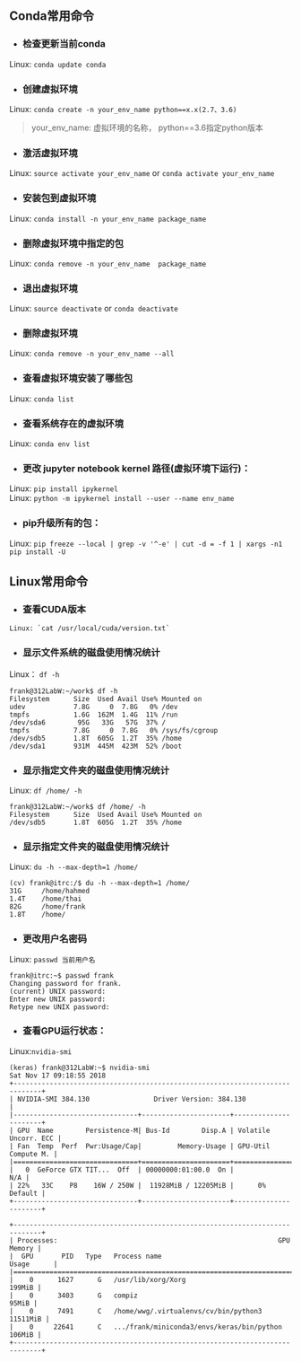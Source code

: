 ## Conda常用命令

- ### 检查更新当前conda
Linux: `conda update conda`

- ### 创建虚拟环境
Linux: `conda create -n your_env_name python==x.x(2.7、3.6)`
> your_env_name: 虚拟环境的名称， python==3.6指定python版本

- ### 激活虚拟环境
Linux: `source activate your_env_name` or `conda activate your_env_name`

- ### 安装包到虚拟环境
Linux: `conda install -n your_env_name package_name`

- ### 删除虚拟环境中指定的包
Linux: `conda remove -n your_env_name  package_name`

- ### 退出虚拟环境
Linux: `source deactivate` or `conda deactivate`

- ### 删除虚拟环境
Linux: `conda remove -n your_env_name --all`

- ### 查看虚拟环境安装了哪些包
Linux: `conda list`

- ### 查看系统存在的虚拟环境
Linux: `conda env list`

- ### 更改 jupyter notebook kernel 路径(虚拟环境下运行)：
Linux: `pip install ipykernel`  
Linux: `python -m ipykernel install --user --name env_name`

- ### pip升级所有的包：
Linux: `pip freeze --local | grep -v '^-e' | cut -d = -f 1 | xargs -n1 pip install -U`


## Linux常用命令

- ### 查看CUDA版本
```Linux
Linux: `cat /usr/local/cuda/version.txt`  
```

- ### 显示文件系统的磁盘使用情况统计
Linux： `df -h`
```Linux
frank@312LabW:~/work$ df -h  
Filesystem      Size  Used Avail Use% Mounted on  
udev            7.8G     0  7.8G   0% /dev  
tmpfs           1.6G  162M  1.4G  11% /run  
/dev/sda6        95G   33G   57G  37% /  
tmpfs           7.8G     0  7.8G   0% /sys/fs/cgroup    
/dev/sdb5       1.8T  605G  1.2T  35% /home  
/dev/sda1       931M  445M  423M  52% /boot  
```

- ### 显示指定文件夹的磁盘使用情况统计
Linux: `df /home/ -h`
```Linux
frank@312LabW:~/work$ df /home/ -h  
Filesystem      Size  Used Avail Use% Mounted on  
/dev/sdb5       1.8T  605G  1.2T  35% /home  
```

- ### 显示指定文件夹的磁盘使用情况统计
Linux: `du -h --max-depth=1 /home/` 
```linux
(cv) frank@itrc:/$ du -h --max-depth=1 /home/
31G     /home/hahmed
1.4T    /home/thai
82G     /home/frank
1.8T    /home/
```

- ### 更改用户名密码
Linux: `passwd 当前用户名`
```Linux
frank@itrc:~$ passwd frank  
Changing password for frank.  
(current) UNIX password:  
Enter new UNIX password:  
Retype new UNIX password:
```

- ### 查看GPU运行状态：
Linux:`nvidia-smi`

```Linux
(keras) frank@312LabW:~$ nvidia-smi
Sat Nov 17 09:18:55 2018
+-----------------------------------------------------------------------------+
| NVIDIA-SMI 384.130                Driver Version: 384.130                   |
|-------------------------------+----------------------+----------------------+
| GPU  Name        Persistence-M| Bus-Id        Disp.A | Volatile Uncorr. ECC |
| Fan  Temp  Perf  Pwr:Usage/Cap|         Memory-Usage | GPU-Util  Compute M. |
|===============================+======================+======================|
|   0  GeForce GTX TIT...  Off  | 00000000:01:00.0  On |                  N/A |
| 22%   33C    P8    16W / 250W |  11928MiB / 12205MiB |      0%      Default |
+-------------------------------+----------------------+----------------------+

+-----------------------------------------------------------------------------+
| Processes:                                                       GPU Memory |
|  GPU       PID   Type   Process name                             Usage      |
|=============================================================================|
|    0      1627      G   /usr/lib/xorg/Xorg                           199MiB |
|    0      3403      G   compiz                                        95MiB |
|    0      7491      C   /home/wwg/.virtualenvs/cv/bin/python3      11511MiB |
|    0     22641      C   .../frank/miniconda3/envs/keras/bin/python   106MiB |
+-----------------------------------------------------------------------------+
```
